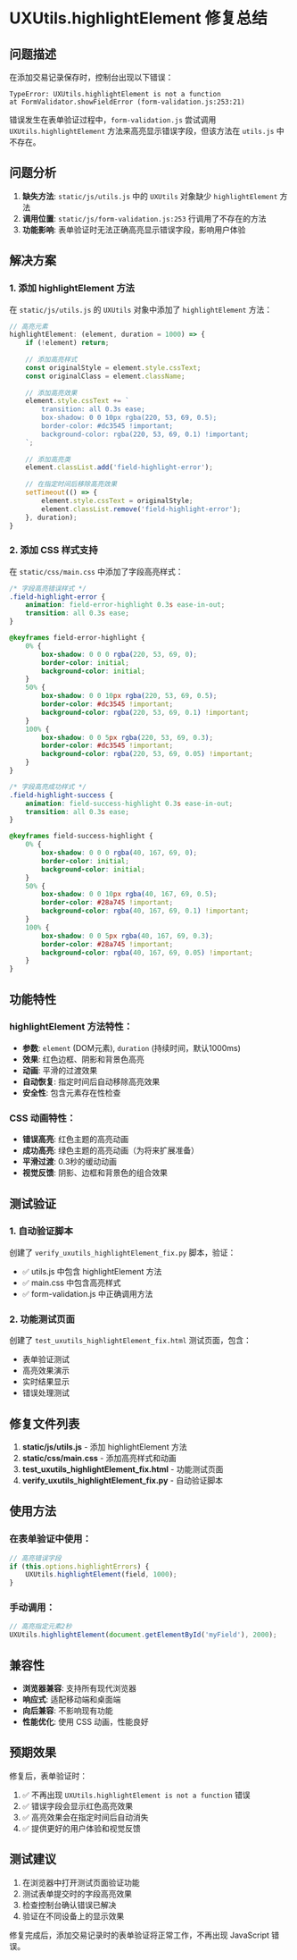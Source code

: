 # UXUtils.highlightElement 修复总结

## 问题描述

在添加交易记录保存时，控制台出现以下错误：

```
TypeError: UXUtils.highlightElement is not a function
at FormValidator.showFieldError (form-validation.js:253:21)
```

错误发生在表单验证过程中，`form-validation.js` 尝试调用 `UXUtils.highlightElement` 方法来高亮显示错误字段，但该方法在 `utils.js` 中不存在。

## 问题分析

1. **缺失方法**: `static/js/utils.js` 中的 `UXUtils` 对象缺少 `highlightElement` 方法
2. **调用位置**: `static/js/form-validation.js:253` 行调用了不存在的方法
3. **功能影响**: 表单验证时无法正确高亮显示错误字段，影响用户体验

## 解决方案

### 1. 添加 highlightElement 方法

在 `static/js/utils.js` 的 `UXUtils` 对象中添加了 `highlightElement` 方法：

```javascript
// 高亮元素
highlightElement: (element, duration = 1000) => {
    if (!element) return;
    
    // 添加高亮样式
    const originalStyle = element.style.cssText;
    const originalClass = element.className;
    
    // 添加高亮效果
    element.style.cssText += `
        transition: all 0.3s ease;
        box-shadow: 0 0 10px rgba(220, 53, 69, 0.5);
        border-color: #dc3545 !important;
        background-color: rgba(220, 53, 69, 0.1) !important;
    `;
    
    // 添加高亮类
    element.classList.add('field-highlight-error');
    
    // 在指定时间后移除高亮效果
    setTimeout(() => {
        element.style.cssText = originalStyle;
        element.classList.remove('field-highlight-error');
    }, duration);
}
```

### 2. 添加 CSS 样式支持

在 `static/css/main.css` 中添加了字段高亮样式：

```css
/* 字段高亮错误样式 */
.field-highlight-error {
    animation: field-error-highlight 0.3s ease-in-out;
    transition: all 0.3s ease;
}

@keyframes field-error-highlight {
    0% {
        box-shadow: 0 0 0 rgba(220, 53, 69, 0);
        border-color: initial;
        background-color: initial;
    }
    50% {
        box-shadow: 0 0 10px rgba(220, 53, 69, 0.5);
        border-color: #dc3545 !important;
        background-color: rgba(220, 53, 69, 0.1) !important;
    }
    100% {
        box-shadow: 0 0 5px rgba(220, 53, 69, 0.3);
        border-color: #dc3545 !important;
        background-color: rgba(220, 53, 69, 0.05) !important;
    }
}

/* 字段高亮成功样式 */
.field-highlight-success {
    animation: field-success-highlight 0.3s ease-in-out;
    transition: all 0.3s ease;
}

@keyframes field-success-highlight {
    0% {
        box-shadow: 0 0 0 rgba(40, 167, 69, 0);
        border-color: initial;
        background-color: initial;
    }
    50% {
        box-shadow: 0 0 10px rgba(40, 167, 69, 0.5);
        border-color: #28a745 !important;
        background-color: rgba(40, 167, 69, 0.1) !important;
    }
    100% {
        box-shadow: 0 0 5px rgba(40, 167, 69, 0.3);
        border-color: #28a745 !important;
        background-color: rgba(40, 167, 69, 0.05) !important;
    }
}
```

## 功能特性

### highlightElement 方法特性：
- **参数**: `element` (DOM元素), `duration` (持续时间，默认1000ms)
- **效果**: 红色边框、阴影和背景色高亮
- **动画**: 平滑的过渡效果
- **自动恢复**: 指定时间后自动移除高亮效果
- **安全性**: 包含元素存在性检查

### CSS 动画特性：
- **错误高亮**: 红色主题的高亮动画
- **成功高亮**: 绿色主题的高亮动画（为将来扩展准备）
- **平滑过渡**: 0.3秒的缓动动画
- **视觉反馈**: 阴影、边框和背景色的组合效果

## 测试验证

### 1. 自动验证脚本
创建了 `verify_uxutils_highlightElement_fix.py` 脚本，验证：
- ✅ utils.js 中包含 highlightElement 方法
- ✅ main.css 中包含高亮样式
- ✅ form-validation.js 中正确调用方法

### 2. 功能测试页面
创建了 `test_uxutils_highlightElement_fix.html` 测试页面，包含：
- 表单验证测试
- 高亮效果演示
- 实时结果显示
- 错误处理测试

## 修复文件列表

1. **static/js/utils.js** - 添加 highlightElement 方法
2. **static/css/main.css** - 添加高亮样式和动画
3. **test_uxutils_highlightElement_fix.html** - 功能测试页面
4. **verify_uxutils_highlightElement_fix.py** - 自动验证脚本

## 使用方法

### 在表单验证中使用：
```javascript
// 高亮错误字段
if (this.options.highlightErrors) {
    UXUtils.highlightElement(field, 1000);
}
```

### 手动调用：
```javascript
// 高亮指定元素2秒
UXUtils.highlightElement(document.getElementById('myField'), 2000);
```

## 兼容性

- **浏览器兼容**: 支持所有现代浏览器
- **响应式**: 适配移动端和桌面端
- **向后兼容**: 不影响现有功能
- **性能优化**: 使用 CSS 动画，性能良好

## 预期效果

修复后，表单验证时：
1. ✅ 不再出现 `UXUtils.highlightElement is not a function` 错误
2. ✅ 错误字段会显示红色高亮效果
3. ✅ 高亮效果会在指定时间后自动消失
4. ✅ 提供更好的用户体验和视觉反馈

## 测试建议

1. 在浏览器中打开测试页面验证功能
2. 测试表单提交时的字段高亮效果
3. 检查控制台确认错误已解决
4. 验证在不同设备上的显示效果

修复完成后，添加交易记录时的表单验证将正常工作，不再出现 JavaScript 错误。